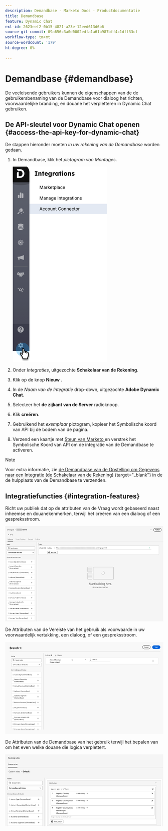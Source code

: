 ```yaml
---
description: Demandbase - Marketo Docs - Productdocumentatie
title: Demandbase
feature: Dynamic Chat
exl-id: 2623eef2-0b15-4821-a23e-12eed613d6b6
source-git-commit: 09a656c3a0d0002edfa1a61b987bff4c1dff33cf
workflow-type: tm+mt
source-wordcount: '179'
ht-degree: 0%

---
```


# Demandbase {#demandbase}

De veeleisende gebruikers kunnen de eigenschappen van de de gebruikersbenaming van de Demandbase voor dialoog het richten, voorwaardelijke branding, en douane het verpletteren in Dynamic Chat gebruiken.

## De API-sleutel voor Dynamic Chat openen {#access-the-api-key-for-dynamic-chat}

De stappen hieronder moeten _in uw rekening van de Demandbase_ worden gedaan.

1. In Demandbase, klik het _pictogram van Montages_.

   ![](assets/demandbase-1.png)

1. Onder _Integraties_, uitgezochte **Schakelaar van de Rekening**.

1. Klik op de knop **Nieuw** .

1. In de _Naam van de Integratie_ drop-down, uitgezochte **Adobe Dynamic Chat**.

1. Selecteer het **de zijkant van de Server** radioknoop.

1. Klik **creëren**.

1. Gebruikend het _exemplaar_ pictogram, kopieer het Symbolische koord van API bij de bodem van de pagina.

1. Verzend een kaartje met [ Steun van Marketo ](https://nation.marketo.com/t5/support/ct-p/Support) en verstrek het Symbolische Koord van API om de integratie van de Demandbase te activeren.

>[!NOTE]
>
>Voor extra informatie, zie [ de Demandbase van de Opstelling om Gegevens naar een Integratie (de Schakelaar van de Rekening) ](https://support.demandbase.com/hc/en-us/articles/360057169531-Set-Up-Demandbase-to-Send-Data-to-an-Integration-Account-Connector){target="_blank"} in de de hulpplaats van de Demandbase te verzenden.

## Integratiefuncties {#integration-features}

Richt uw publiek dat op de attributen van de Vraag wordt gebaseerd naast inheemse en douanekenmerken, terwijl het creëren van een dialoog of een gespreksstroom.

![](assets/demandbase-2.png)

De Attributen van de Vereiste van het gebruik als voorwaarde in uw voorwaardelijk vertakking, een dialoog, of een gespreksstroom.

![](assets/demandbase-3.png)

De Attributen van de Demandbase van het gebruik terwijl het bepalen van om het even welke douane die logica verplettert.

![](assets/demandbase-4.png)
